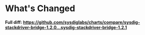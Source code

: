 # What's Changed

#### Full diff: https://github.com/sysdiglabs/charts/compare/sysdig-stackdriver-bridge-1.2.0...sysdig-stackdriver-bridge-1.2.1

